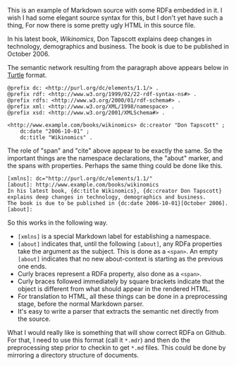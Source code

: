 This is an example of Markdown source with some RDFa embedded in it. I wish I had some elegant
source syntax for this, but I don't yet have such a thing, For now there is some pretty ugly
HTML in this source file.

<p xmlns:dc="http://purl.org/dc/elements/1.1/"
   about="http://www.example.com/books/wikinomics">
  In his latest book, <cite property="dc:title">Wikinomics</cite>,
  <span property="dc:creator">Don Tapscott</span> explains deep changes in technology,
  demographics and business. The book is due to be published in
  <span property="dc:date" content="2006-10-01">October 2006</span>.
</p>

The semantic network resulting from the paragraph above appears below in
[Turtle](http://www.w3.org/TeamSubmission/turtle/) format.

```
@prefix dc: <http://purl.org/dc/elements/1.1/> .
@prefix rdf: <http://www.w3.org/1999/02/22-rdf-syntax-ns#> .
@prefix rdfs: <http://www.w3.org/2000/01/rdf-schema#> .
@prefix xml: <http://www.w3.org/XML/1998/namespace> .
@prefix xsd: <http://www.w3.org/2001/XMLSchema#> .

<http://www.example.com/books/wikinomics> dc:creator "Don Tapscott" ;
    dc:date "2006-10-01" ;
    dc:title "Wikinomics" .
```

The role of "span" and "cite" above appear to be exactly the same. So the important things are the
namespace declarations, the "about" marker, and the spans with properties. Perhaps the same thing
could be done like this.

    [xmlns]: dc="http://purl.org/dc/elements/1.1/"
    [about]: http://www.example.com/books/wikinomics
    In his latest book, {dc:title Wikinomics}, {dc:creator Don Tapscott}
    explains deep changes in technology, demographics and business.
    The book is due to be published in {dc:date 2006-10-01}[October 2006].
    [about]:

So this works in the following way.

* `[xmlns]` is a special Markdown label for establishing a namespace.
* `[about]` indicates that, until the following `[about]`, any RDFa properties take the argument as
  the subject. This is done as a `<span>`. An empty `[about]` indicates that no new about-context
  is starting as the previous one ends.
* Curly braces represent a RDFa property, also done as a `<span>`.
* Curly braces followed immediately by square brackets indicate that the object is different from
  what should appear in the rendered HTML.
* For translation to HTML, all these things can be done in a preprocessing stage, before the normal
  Markdown parser.
* It's easy to write a parser that extracts the semantic net directly from the source.

What I would really like is something that will show correct RDFa on Github. For that, I need to use
this format (call it `*.mdr`) and then do the preprocessing step prior to checkin to get `*.md` files.
This could be done by mirroring a directory structure of documents.